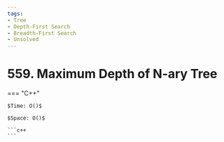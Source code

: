 ```yaml
---
tags:
- Tree
- Depth-First Search
- Breadth-First Search
- Unsolved
---
```



# 559. Maximum Depth of N-ary Tree

=== "C++"

    $Time: O()$

    $Space: O()$

    ```c++
    ```